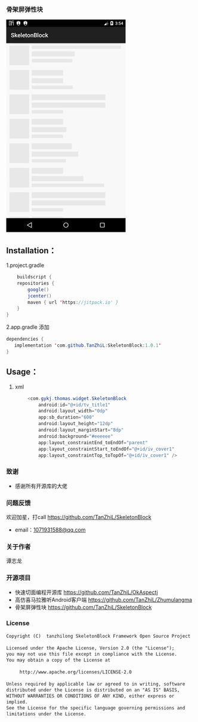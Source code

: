 ﻿### 骨架屏弹性块
![在这里插入图片描述](https://github.com/TanZhiL/SkeletonBlock/blob/master/1.gif)

## Installation：
1.project.gradle
```java
    buildscript {
    repositories {
        google()
        jcenter()
        maven { url 'https://jitpack.io' }
    }
}
```
2.app.gradle 添加
```java
dependencies {
   implementation 'com.github.TanZhiL:SkeletonBlock:1.0.1'
}

```
## Usage：
1. xml

```java
        <com.gykj.thomas.widget.SkeletonBlock
            android:id="@+id/tv_title1"
            android:layout_width="0dp"
            app:sb_duration="600"
            android:layout_height="12dp"
            android:layout_marginStart="8dp"
            android:background="#eeeeee"
            app:layout_constraintEnd_toEndOf="parent"
            app:layout_constraintStart_toEndOf="@+id/iv_cover1"
            app:layout_constraintTop_toTopOf="@+id/iv_cover1" />

```

### 致谢
* 感谢所有开源库的大佬
### 问题反馈
欢迎加星，打call https://github.com/TanZhiL/SkeletonBlock
* email：1071931588@qq.com
### 关于作者
谭志龙
### 开源项目
* 快速切面编程开源库 https://github.com/TanZhiL/OkAspectj
* 高仿喜马拉雅听Android客户端 https://github.com/TanZhiL/Zhumulangma
* 骨架屏弹性块 https://github.com/TanZhiL/SkeletonBlock
### License
```
Copyright (C)  tanzhilong SkeletonBlock Framework Open Source Project

Licensed under the Apache License, Version 2.0 (the "License");
you may not use this file except in compliance with the License.
You may obtain a copy of the License at

     http://www.apache.org/licenses/LICENSE-2.0

Unless required by applicable law or agreed to in writing, software
distributed under the License is distributed on an "AS IS" BASIS,
WITHOUT WARRANTIES OR CONDITIONS OF ANY KIND, either express or implied.
See the License for the specific language governing permissions and
limitations under the License.
```
